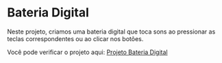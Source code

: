 # Bateria Digital

Neste projeto, criamos uma bateria digital que toca sons ao pressionar as teclas correspondentes ou ao clicar nos botões.

Você pode verificar o projeto aqui: [Projeto Bateria Digital](https://jalexandrevm.github.io/fcc-frontend-drum-machine/)
